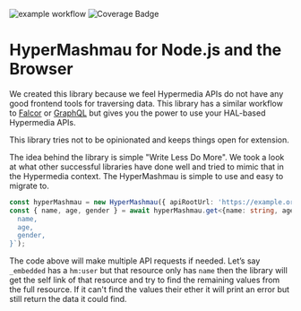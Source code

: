 ![example workflow](https://github.com/TurkuForge/HyperMashmau/actions/workflows/node.yml/badge.svg)
![Coverage Badge](https://img.shields.io/endpoint?url=https://gist.githubusercontent.com/dusan-turajlic/8965bef2b017d5e6cefd8fafeff41e12/raw/hyper_mashmau__main.json)

# HyperMashmau for Node.js and the Browser
We created this library because we feel Hypermedia APIs do not have any good frontend tools for traversing data.
This library has a similar workflow to [Falcor](https://netflix.github.io/falcor/) or [GraphQL](https://graphql.org/) 
but gives you the power to use your HAL-based Hypermedia APIs.

This library tries not to be opinionated and keeps things open for extension.

The idea behind the library is simple "Write Less Do More". We took a look at what other successful libraries have done well and tried to mimic that in the Hypermedia context.
The HyperMashmau is simple to use and easy to migrate to.
```typescript
const hyperMashmau = new HyperMashmau({ apiRootUrl: 'https://example.org/api' });
const { name, age, gender } = await hyperMashmau.get<{name: string, age: number, gender: string}>(`/hm:users/0/{
  name,
  age,
  gender,
}`);
```
The code above will make multiple API requests if needed. Let’s say `_embedded` has a `hm:user` but that resource only has `name` then the library will get the self 
link of that resource and try to find the remaining values from the full resource. 
If it can't find the values their ether it will print an error but still return the data it could find.
